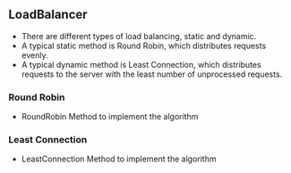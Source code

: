 ## LoadBalancer
- There are different types of load balancing, static and dynamic.
- A typical static method is Round Robin, which distributes requests evenly.
- A typical dynamic method is Least Connection, which distributes requests to the server with the least number of unprocessed requests.

### Round Robin
 - RoundRobin Method to implement the algorithm
### Least Connection 
 - LeastConnection Method to implement the algorithm

